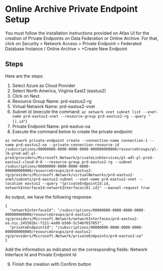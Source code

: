 # Online Archive Private Endpoint Setup

You must follow the installation instructions provided on Atlas UI for the creation of Private Endpoints on Data Federation or Online Archive.
For that, click on Security &gt; Network Access &gt; Private Endpoint &gt; Federated Database Instance / Online Archive &gt; +Create New Endpoint

## Steps

Here are the steps:

1. Select Azure as Cloud Provider
2. Select North America, Virginia East2 (eastus2)
3. Click on Next.
4. Resource Group Name: prd-eastus2-rg
5. Virtual Network Name: prd-eastus2-vnet
6. Subnet id (execute the command: `az network vnet subnet list --vnet-name prd-eastus2-vnet --resource-group prd-eastus2-rg --query "[].id"`)
7. Private Endpoint Name: prd-eastus-oa
8. Execute the command below to create the private endpoint:

```shell
az network private-endpoint create --connection-name connection-1 --name prd-eastus2-oa --private-connection-resource-id /subscriptions/00000000-0000-0000-0000-000000000000/resourceGroups/pl-lb-prod-adl-pl-prod/providers/Microsoft.Network/privateLinkServices/pl-adl-pl-prod-eastus2-cloud-0-0 --resource-group prd-eastus2-rg --subnet /subscriptions/00000000-0000-0000-0000-000000000000/resourceGroups/prd-eastus2-rg/providers/Microsoft.Network/virtualNetworks/prd-eastus2-vnet/subnets/prd-eastus2-subnet --vnet-name prd-eastus2-vnet --location eastus2 --query "{privateEndpointId:id, networkInterfaceId:networkInterfaces[0].id}" --manual-request true
```

As output, we have the following response:
```shell
{
  "networkInterfaceId": "/subscriptions/00000000-0000-0000-0000-000000000000/resourceGroups/prd-eastus2-rg/providers/Microsoft.Network/networkInterfaces/prd-eastus2-oa.nic.2455026c-f121-4a99-b560-5c54bf657057",
  "privateEndpointId": "/subscriptions/00000000-0000-0000-0000-000000000000/resourceGroups/prd-eastus2-rg/providers/Microsoft.Network/privateEndpoints/prd-eastus2-oa"
}
```

Add the information as indicated on the corresponding fields: Network Interface Id and Private Endpoint Id

9. Finish the creation with Confirm button